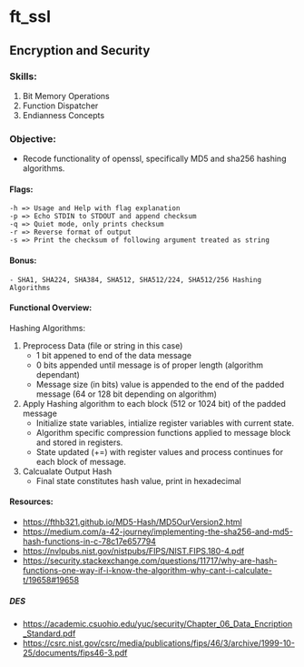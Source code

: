 # ft_ssl
## Encryption and Security

### Skills:
  1. Bit Memory Operations
  2. Function Dispatcher
  3. Endianness Concepts
  
### Objective:
- Recode functionality of openssl, specifically MD5 and sha256 hashing algorithms.
	
#### Flags:
	-h => Usage and Help with flag explanation
	-p => Echo STDIN to STDOUT and append checksum
	-q => Quiet mode, only prints checksum
	-r => Reverse format of output
	-s => Print the checksum of following argument treated as string
  
#### Bonus:
	- SHA1, SHA224, SHA384, SHA512, SHA512/224, SHA512/256 Hashing Algorithms
  
#### Functional Overview:
Hashing Algorithms:
1. Preprocess Data (file or string in this case)
	- 1 bit appened to end of the data message
	- 0 bits appended until message is of proper length (algorithm dependant)
	- Message size (in bits) value is appended to the end of the padded message (64 or 128 bit depending on algorithm)
2. Apply Hashing algorithm to each block (512 or 1024 bit) of the padded message
	- Initialize state variables, intialize register variables with current state.
	- Algorithm specific compression functions applied to message block and stored in registers.
	- State updated (+=) with register values and process continues for each block of message.
3. Calcualate Output Hash
	- Final state constitutes hash value, print in hexadecimal

#### Resources:
- https://fthb321.github.io/MD5-Hash/MD5OurVersion2.html
- https://medium.com/a-42-journey/implementing-the-sha256-and-md5-hash-functions-in-c-78c17e657794
- https://nvlpubs.nist.gov/nistpubs/FIPS/NIST.FIPS.180-4.pdf
- https://security.stackexchange.com/questions/11717/why-are-hash-functions-one-way-if-i-know-the-algorithm-why-cant-i-calculate-t/19658#19658

##### DES
- https://academic.csuohio.edu/yuc/security/Chapter_06_Data_Encription_Standard.pdf
- https://csrc.nist.gov/csrc/media/publications/fips/46/3/archive/1999-10-25/documents/fips46-3.pdf
